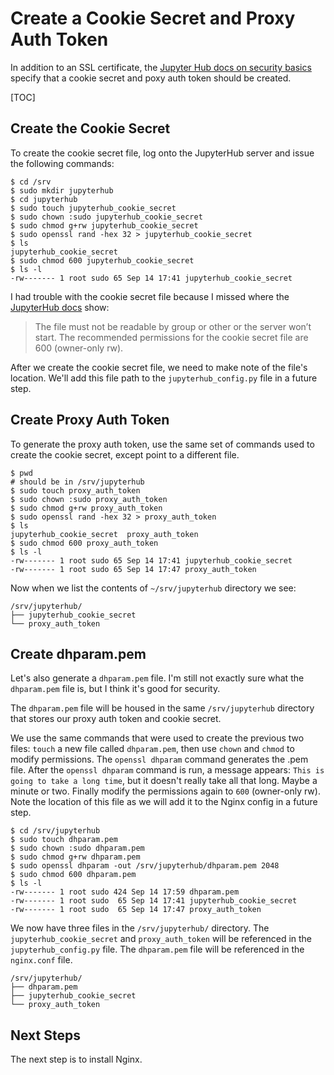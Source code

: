 # Create a Cookie Secret and Proxy Auth Token

In addition to an SSL certificate, the [Jupyter Hub docs on security basics](http://jupyterhub.readthedocs.io/en/latest/getting-started/security-basics.html) specify that a cookie secret and poxy auth token should be created. 

[TOC]

## Create the Cookie Secret

To create the cookie secret file, log onto the JupyterHub server and issue the following commands:

```text
$ cd /srv
$ sudo mkdir jupyterhub
$ cd jupyterhub
$ sudo touch jupyterhub_cookie_secret
$ sudo chown :sudo jupyterhub_cookie_secret
$ sudo chmod g+rw jupyterhub_cookie_secret
$ sudo openssl rand -hex 32 > jupyterhub_cookie_secret
$ ls
jupyterhub_cookie_secret
$ sudo chmod 600 jupyterhub_cookie_secret
$ ls -l
-rw------- 1 root sudo 65 Sep 14 17:41 jupyterhub_cookie_secret
```

I had trouble with the cookie secret file because I missed where the [JupyterHub docs](http://jupyterhub.readthedocs.io/en/latest/getting-started/security-basics.html#generating-and-storing-as-a-cookie-secret-file) show:

> The file must not be readable by group or other or the server won’t start. The recommended permissions for the cookie secret file are 600 (owner-only rw).

After we create the cookie secret file, we need to make note of the file's location. We'll add this file path to the ```jupyterhub_config.py``` file in a future step.

## Create Proxy Auth Token

To generate the proxy auth token, use the same set of commands used to create the cookie secret, except point to a different file. 

```text
$ pwd
# should be in /srv/jupyterhub
$ sudo touch proxy_auth_token
$ sudo chown :sudo proxy_auth_token
$ sudo chmod g+rw proxy_auth_token
$ sudo openssl rand -hex 32 > proxy_auth_token
$ ls
jupyterhub_cookie_secret  proxy_auth_token
$ sudo chmod 600 proxy_auth_token
$ ls -l
-rw------- 1 root sudo 65 Sep 14 17:41 jupyterhub_cookie_secret
-rw------- 1 root sudo 65 Sep 14 17:47 proxy_auth_token
```

Now when we list the contents of ```~/srv/jupyterhub``` directory we see:

```
/srv/jupyterhub/
├── jupyterhub_cookie_secret
└── proxy_auth_token
```

## Create dhparam.pem

Let's also generate a ```dhparam.pem``` file. I'm still not exactly sure what the ```dhparam.pem``` file is, but I think it's good for security. 

The ```dhparam.pem``` file will be housed in the same ```/srv/jupyterhub``` directory that stores our proxy auth token and cookie secret.

We use the same commands that were used to create the previous two files:  ```touch``` a new file called ```dhparam.pem```, then use ```chown``` and ```chmod``` to modify permissions. The ```openssl dhparam``` command generates the .pem file. After the ```openssl dhparam``` command is run, a message appears: ```This is going to take a long time```, but it doesn't really take all that long. Maybe a minute or two. Finally modify the permissions again to ```600``` (owner-only rw). Note the location of this file as we will add it to the Nginx config in a future step.

```text
$ cd /srv/jupyterhub
$ sudo touch dhparam.pem
$ sudo chown :sudo dhparam.pem
$ sudo chmod g+rw dhparam.pem
$ sudo openssl dhparam -out /srv/jupyterhub/dhparam.pem 2048
$ sudo chmod 600 dhparam.pem
$ ls -l
-rw------- 1 root sudo 424 Sep 14 17:59 dhparam.pem
-rw------- 1 root sudo  65 Sep 14 17:41 jupyterhub_cookie_secret
-rw------- 1 root sudo  65 Sep 14 17:47 proxy_auth_token
```

We now have three files in the ```/srv/jupyterhub/``` directory. The ```jupyterhub_cookie_secret``` and ```proxy_auth_token``` will be referenced in the ```jupyterhub_config.py``` file. The ```dhparam.pem``` file will be referenced in the ```nginx.conf``` file.

```text
/srv/jupyterhub/
├── dhparam.pem
├── jupyterhub_cookie_secret
└── proxy_auth_token
```

## Next Steps

The next step is to install Nginx.

<br>
